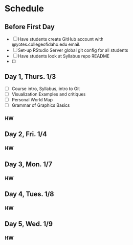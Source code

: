 # Schedule

## Before First Day
- [ ] Have students create GitHub account with @yotes.collegeofidaho.edu email.
- [ ] Set-up RStudio Server global git config for all students
- [ ] Have students look at Syllabus repo README
- [ ]

## Day 1, Thurs. 1/3
- [ ] Course intro, Syllabus, intro to Git
- [ ] Visualization Examples and critiques
- [ ] Personal World Map
- [ ] Grammar of Graphics Basics

### HW

## Day 2, Fri. 1/4

### HW

## Day 3, Mon. 1/7

### HW

## Day 4, Tues. 1/8

### HW

## Day 5, Wed. 1/9

### HW
